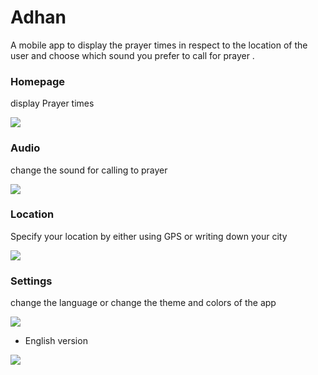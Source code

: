 # Adhan

A mobile app to display the prayer times in respect to the location of the user and choose which sound you prefer to call for prayer .

### Homepage
display Prayer times

<img src="https://user-images.githubusercontent.com/68542177/101987677-f6013500-3c95-11eb-8e63-f7458bf26630.png"/>

### Audio 
change the sound for calling to prayer

<img src="https://user-images.githubusercontent.com/68542177/101987679-f7caf880-3c95-11eb-9b98-697f9c78ed84.png" />

### Location
Specify your location by either using GPS or writing down your city

<img src="https://user-images.githubusercontent.com/68542177/101987681-f8fc2580-3c95-11eb-89b3-8b244e6e65b1.png" />

### Settings
change the language or change the theme and colors of the app

<img src="https://user-images.githubusercontent.com/68542177/101987682-fa2d5280-3c95-11eb-853e-f73e59fe0382.png" />


 - English version
 
 <img src="https://user-images.githubusercontent.com/68542177/101987683-fac5e900-3c95-11eb-9ac5-7dae1faee952.png" />
